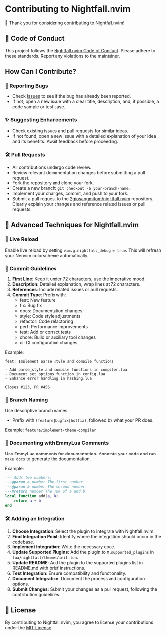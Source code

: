 # Contributing to Nightfall.nvim

🎉 Thank you for considering contributing to Nightfall.nvim!

## 📜 Code of Conduct

This project follows the [Nightfall.nvim Code of Conduct](CODE_OF_CONDUCT.md). Please adhere to these standards. Report any violations to the maintainer.

## How Can I Contribute?

### 🐛 Reporting Bugs

- Check [Issues](https://github.com/2giosangmitom/nightfall.nvim/issues) to see if the bug has already been reported.
- If not, open a new issue with a clear title, description, and, if possible, a code sample or test case.

### ✨ Suggesting Enhancements

- Check existing issues and pull requests for similar ideas.
- If not found, open a new issue with a detailed explanation of your idea and its benefits. Await feedback before proceeding.

### 🛠️ Pull Requests

- All contributions undergo code review.
- Review relevant documentation changes before submitting a pull request.
- Fork the repository and clone your fork.
- Create a new branch: `git checkout -b your-branch-name`.
- Implement your changes, commit, and push to your fork.
- Submit a pull request to the [2giosangmitom/nightfall.nvim](https://github.com/2giosangmitom/nightfall.nvim) repository. Clearly explain your changes and reference related issues or pull requests.

## 🦈 Advanced Techniques for Nightfall.nvim

### 🔄 Live Reload

Enable live reload by setting `vim.g.nightfall_debug = true`. This will refresh your Neovim colorscheme automatically.

### 📝 Commit Guidelines

1. **First Line**: Keep it under 72 characters, use the imperative mood.
2. **Description**: Detailed explanation, wrap lines at 72 characters.
3. **References**: Include related issues or pull requests.
4. **Commit Type**: Prefix with:
   - feat: New feature
   - fix: Bug fix
   - docs: Documentation changes
   - style: Code style adjustments
   - refactor: Code refactoring
   - perf: Performance improvements
   - test: Add or correct tests
   - chore: Build or auxiliary tool changes
   - ci: CI configuration changes

Example:
```
feat: Implement parse_style and compile functions

- Add parse_style and compile functions in compiler.lua
- Document set_options function in config.lua
- Enhance error handling in hashing.lua

Closes #123, PR #456
```

### 🌿 Branch Naming

Use descriptive branch names:
- Prefix with `(feature|bugfix|hotfix)`, followed by what your PR does.

Example: `feature/implement-theme-compiler`

### 📄 Documenting with EmmyLua Comments

Use EmmyLua comments for documentation. Annotate your code and run `make docs` to generate the documentation.

Example:
```lua
--- Adds two numbers.
---@param a number The first number.
---@param b number The second number.
---@return number The sum of a and b.
local function add(a, b)
    return a + b
end
```

### 🛠️ Adding an Integration

1. **Choose Integration**: Select the plugin to integrate with Nightfall.nvim.
2. **Find Integration Point**: Identify where the integration should occur in the codebase.
3. **Implement Integration**: Write the necessary code.
4. **Update Supported Plugins**: Add the plugin to `M.supported_plugins` in `lua/nightfall/themes/init.lua`.
5. **Update README**: Add the plugin to the supported plugins list in README.md with brief instructions.
6. **Test Integration**: Ensure compatibility and functionality.
7. **Document Integration**: Document the process and configuration options.
8. **Submit Changes**: Submit your changes as a pull request, following the contribution guidelines.

## 📄 License

By contributing to Nightfall.nvim, you agree to license your contributions under the [MIT License](../LICENSE).

